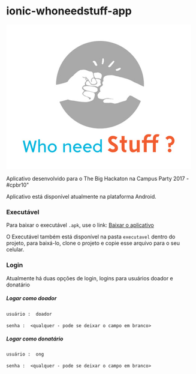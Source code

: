 # ionic-whoneedstuff-app 

![](logo.jpg)

Aplicativo desenvolvido para o The Big Hackaton na Campus Party 2017 - #cpbr10"

Aplicativo está disponível atualmente na plataforma Android.


### Executável

Para baixar o executável `.apk`, use o link: [Baixar o aplicativo](https://drive.google.com/file/d/0B4d4_SUk6fVQY1UtV3ZIQ0ltTTg/view)

O Executável também está disponível na pasta  `executavel` dentro do projeto, 
para baixá-lo, clone o projeto e copie esse arquivo para o seu celular.


### Login

Atualmente há duas opções de login, logins para usuários doador e donatário

##### Logar como doador
`usuário :  doador`

`senha :  <qualquer - pode se deixar o campo em branco>`


##### Logar como donatário
`usuário :  ong`

`senha :  <qualquer - pode se deixar o campo em branco>`




